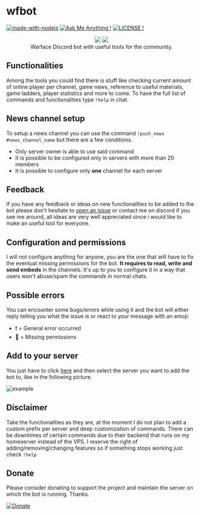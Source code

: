 # wfbot 
[![made-with-nodejs](https://img.shields.io/badge/Made%20with-Node.js-1f425f.svg)](https://nodejs.org) [![Ask Me Anything !](https://img.shields.io/badge/Ask%20me-anything-1abc9c.svg)](https://github.com/seanwlk/wfbot/issues/new) [![LICENSE !](https://img.shields.io/github/license/seanwlk/wfbot)](https://github.com/seanwlk/wfbot/blob/master/LICENSE) 
<p align="center">
    <a href="https://wf.my.com"><img src="https://i.imgur.com/AB5fREI.png"></a> <a href="https://discord.com"><img src="https://discordapp.com/assets/2c21aeda16de354ba5334551a883b481.png"></a> <br>
    Warface Discord bot with useful tools for the community.
</p>

## Functionalities
Among the tools you could find there is stuff like checking current amount of online player per channel, game news, reference to useful materials, game ladders, player statistics and more to come.
To have the full list of commands and functionalities type `!help` in chat.

## News channel setup
To setup a news channel you can use the command `!push_news #news_channel_name` but there are a few conditions.
- Only server owner is able to use said command
- It is possible to be configured only in servers with more than 20 members
- It is possible to configure only **one** channel for each server

## Feedback
If you have any feedback or ideas on new functionalities to be added to the bot please don't hesitate to [open an issue](https://github.com/seanwlk/wfbot/issues/new) or contact me on discord if you see me around, all ideas are very well appreciated since i would like to make an useful tool for everyone.

## Configuration and permissions
I will not configure anything for anyone, you are the one that will have to fix the eventual missing permissions for the bot. **It requires to read, write and send embeds** in the channels. It's up to you to configure it in a way that users won't abuse/spam the commands in normal chats.

## Possible errors
You can encounter some bugs/errors while using it and the bot will either reply telling you what the issue is or react to your message with an emoji:

- :heavy_exclamation_mark: = General error occurred
- :no_entry_sign: = Missing permissions

## Add to your server
You just have to click [here](https://discordapp.com/oauth2/authorize?client_id=310134676620574720&scope=bot&permissions=67619905) and then select the server you want to add the bot to, like in the following picture.

![example](https://i.imgur.com/HOHUEy7.png)

## Disclaimer 
Take the functionalities as they are, at the moment I do not plan to add a custom prefix per server and deep customization of commands. There can be downtimes of certain commands due to their backend that runs on my homeserver instead of the VPS. I reserve the right of adding/removing/changing features so if something stops working just check `!help`

## Donate
Please consider donating to support the project and maintain the server on which the bot is running. Thanks.

[![Donate](https://img.shields.io/badge/Donate-PayPal-green.svg)](https://paypal.me/seanwlk)
